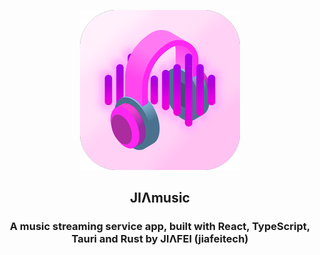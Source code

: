 <p align="center">
    <img alt="logo" src="https://raw.githubusercontent.com/jiafeitech/jiamusic/main/src-tauri/icons/128x128%402x.png">
</p>

<h2 align="center">
    JIΛmusic
</h2>
<h3 align="center">
    A music streaming service app, built with React, TypeScript, Tauri and Rust by JIΛFEI (jiafeitech)
</h3>
